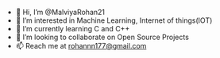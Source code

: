 - 👋 Hi, I’m @MalviyaRohan21
- 👀 I’m interested in Machine Learning, Internet of things(IOT)
- 🌱 I’m currently learning C and C++
- 💞️ I’m looking to collaborate on Open Source Projects
- 📫 Reach me at rohannn177@gmail.com

<!---
MalviyaRohan21/MalviyaRohan21 is a ✨ special ✨ repository because its `README.md` (this file) appears on your GitHub profile.
You can click the Preview link to take a look at your changes.
--->
